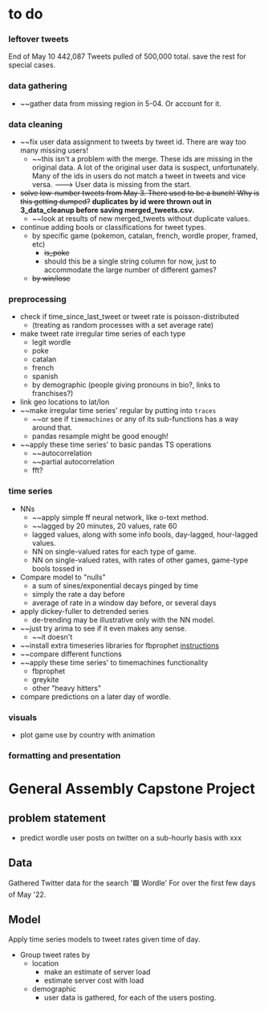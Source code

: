 
# to do


### leftover tweets
End of May 10
442,087 Tweets pulled of 500,000 total. save the rest for special cases.


### data gathering
- ~~gather data from missing region in 5-04. Or account for it.

### data cleaning
- ~~fix user data assignment to tweets by tweet id. There are way too many missing users!
    - ~~this isn't a problem with the merge. These ids are missing in the original data. A lot of the original user data is suspect, unfortunately. Many of the ids in users do not match a tweet in tweets and vice versa. ---> User data is missing from the start.
- ~~solve low-number tweets from May 3. There used to be a bunch! Why is this getting dumped?~~ **duplicates by id were thrown out in 3_data_cleanup before saving merged_tweets.csv.**
     - ~~look at results of new merged_tweets without duplicate values. 
- continue adding bools or classifications for tweet types.
    - by specific game (pokemon, catalan, french, wordle proper, framed, etc)
        - ~~is_poke~~
        - should this be a single string column for now, just to accommodate the large number of different games?
    - ~~by win/lose~~
    
### preprocessing
- check if time_since_last_tweet or tweet rate is poisson-distributed
    - (treating as random processes with a set average rate)
- make tweet rate irregular time series of each type
    - legit wordle
    - poke
    - catalan
    - french
    - spanish
    - by demographic (people giving pronouns in bio?, links to franchises?)
- link geo locations to lat/lon
- ~~make irregular time series' regular by putting into `traces`
    - ~~or see if `timemachines` or any of its sub-functions has a way around that.
    - pandas resample might be good enough!
- ~~apply these time series' to basic pandas TS operations
    - ~~autocorrelation
    - ~~partial autocorrelation
    - fft?
    
### time series
- NNs
    - ~~apply simple ff neural network, like o-text method.
    - ~~lagged by 20 minutes, 20 values, rate 60 
    - lagged values, along with some info bools, day-lagged, hour-lagged values.
    - NN on single-valued rates for each type of game. 
    - NN on single-valued rates, with rates of other games, game-type bools tossed in
- Compare model to "nulls"
    - a sum of sines/exponential decays pinged by time
    - simply the rate a day before
    - average of rate in a window day before, or several days
- apply dickey-fuller to detrended series
    - de-trending may be illustrative only with the NN model.
- ~~just try arima to see if it even makes any sense.
    - ~~it doesn't
- ~~install extra timeseries libraries for fbprophet [instructions](https://github.com/microprediction/timemachines/blob/main/INSTALL.md)
- ~~compare different functions
- ~~apply these time series' to timemachines functionality
    - fbprophet
    - greykite
    - other "heavy hitters"
- compare predictions on a later day of wordle.
    
### visuals
- plot game use by country with animation


### formatting and presentation


# General Assembly Capstone Project

## problem statement

- predict wordle user posts on twitter on a sub-hourly basis with xxx

## Data
Gathered Twitter data for the search '🟩 Wordle' For over the first few days of May '22.

## Model

Apply time series models to tweet rates given time of day.

- Group tweet rates by
    - location
        - make an estimate of server load
        - estimate server cost with load
    - demographic
        - user data is gathered, for each of the users posting.

